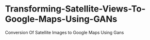 # Transforming-Satellite-Views-To-Google-Maps-Using-GANs
Conversion Of Satellite Images to Google Maps Using Gans
